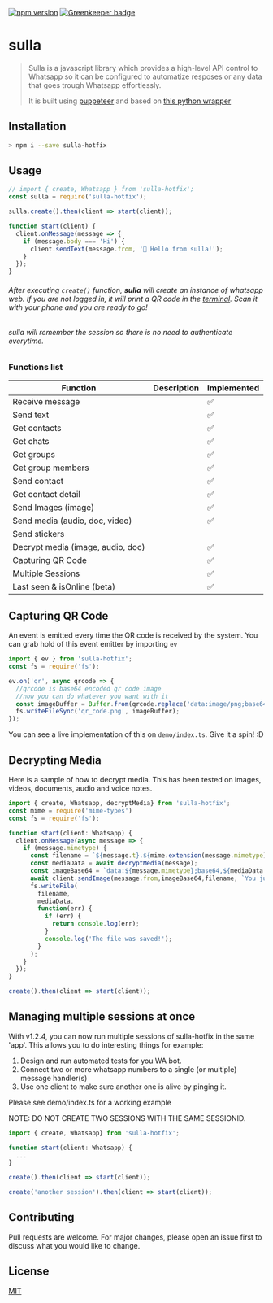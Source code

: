[![npm version](https://img.shields.io/npm/v/sulla-hotfix.svg?color=green)](https://www.npmjs.com/package/sulla-hotfix)
[![Greenkeeper badge](https://badges.greenkeeper.io/danielcardeenas/sulla.svg)](https://greenkeeper.io/)

# sulla

> Sulla is a javascript library which provides a high-level API control to Whatsapp so it can be configured to automatize resposes or any data that goes trough Whatsapp effortlessly. 
>
> It is built using [puppeteer](https://github.com/GoogleChrome/puppeteer) and based on [this python wrapper](https://github.com/mukulhase/WebWhatsapp-Wrapper)


## Installation

```bash
> npm i --save sulla-hotfix
```

## Usage

```javascript
// import { create, Whatsapp } from 'sulla-hotfix';
const sulla = require('sulla-hotfix');

sulla.create().then(client => start(client));

function start(client) {
  client.onMessage(message => {
    if (message.body === 'Hi') {
      client.sendText(message.from, '👋 Hello from sulla!');
    }
  });
}
```

###### After executing `create()` function, **sulla** will create an instance of whatsapp web. If you are not logged in, it will print a QR code in the [terminal](https://i.imgur.com/g8QvERI.png). Scan it with your phone and you are ready to go!
###### sulla will remember the session so there is no need to authenticate everytime.

### Functions list
| Function                          	| Description 	| Implemented 	|
|-----------------------------------	|-------------	|-------------	|
| Receive message                   	|             	| ✅           	|
| Send text                         	|             	| ✅           	|
| Get contacts                      	|             	| ✅           	|
| Get chats                         	|             	| ✅           	|
| Get groups                        	|             	| ✅           	|
| Get group members                 	|             	| ✅           	|
| Send contact                      	|             	| ✅           	|
| Get contact detail                	|             	| ✅           	|
| Send Images (image)    	            |             	| ✅             |
| Send media (audio, doc, video)    	|             	| ✅            	|
| Send stickers                     	|             	|             	 |
| Decrypt media (image, audio, doc) 	|             	| ✅            	|
| Capturing QR Code                  	|             	| ✅            	|
| Multiple Sessions                  	|             	| ✅            	|
| Last seen & isOnline (beta)       	|             	| ✅            	|


## Capturing QR Code

An event is emitted every time the QR code is received by the system. You can grab hold of this event emitter by importing ```ev```

```javascript
import { ev } from 'sulla-hotfix';
const fs = require('fs');

ev.on('qr', async qrcode => {
  //qrcode is base64 encoded qr code image
  //now you can do whatever you want with it
  const imageBuffer = Buffer.from(qrcode.replace('data:image/png;base64,',''), 'base64');
  fs.writeFileSync('qr_code.png', imageBuffer);
});
```
You can see a live implementation of this on ```demo/index.ts```. Give it a spin! :D

## Decrypting Media

Here is a sample of how to decrypt media. This has been tested on images, videos, documents, audio and voice notes.

```javascript
import { create, Whatsapp, decryptMedia} from 'sulla-hotfix';
const mime = require('mime-types')
const fs = require('fs');

function start(client: Whatsapp) {
  client.onMessage(async message => {
    if (message.mimetype) {
      const filename = `${message.t}.${mime.extension(message.mimetype)}`;
      const mediaData = await decryptMedia(message);
      const imageBase64 = `data:${message.mimetype};base64,${mediaData.toString('base64')}`;
      await client.sendImage(message.from,imageBase64,filename, `You just sent me this ${message.type}`);
      fs.writeFile(
        filename,
        mediaData,
        function(err) {
          if (err) {
            return console.log(err);
          }
          console.log('The file was saved!');
        }
      );
    }
  });
}

create().then(client => start(client));
```

## Managing multiple sessions at once

With v1.2.4, you can now run multiple sessions of sulla-hotfix in the same 'app'. This allows you to do interesting things for example:

1. Design and run automated tests for you WA bot.
2. Connect two or more whatsapp numbers to a single (or multiple) message handler(s)
3. Use one client to make sure another one is alive by pinging it.

Please see demo/index.ts for a working example

NOTE: DO NOT CREATE TWO SESSIONS WITH THE SAME SESSIONID.

```javascript
import { create, Whatsapp} from 'sulla-hotfix';

function start(client: Whatsapp) {
  ...
}

create().then(client => start(client));

create('another session').then(client => start(client));
```


## Contributing
Pull requests are welcome. For major changes, please open an issue first to discuss what you would like to change.

## License
[MIT](https://choosealicense.com/licenses/mit/)
